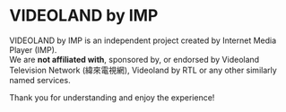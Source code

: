 # VIDEOLAND by IMP

VIDEOLAND by IMP is an independent project created by Internet Media Player (IMP).  
We are **not affiliated with**, sponsored by, or endorsed by Videoland Television Network (緯來電視網), Videoland by RTL or any other similarly named services.  

Thank you for understanding and enjoy the experience!